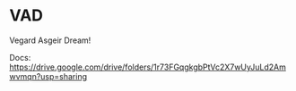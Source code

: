 # VAD
Vegard Asgeir Dream!

Docs:
https://drive.google.com/drive/folders/1r73FGqgkgbPtVc2X7wUyJuLd2Amwvmqn?usp=sharing
